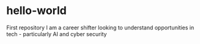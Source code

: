 # hello-world
First repository
I am a career shifter looking to understand opportunities in tech - particularly AI and cyber security
